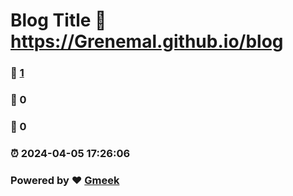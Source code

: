 # Blog Title :link: https://Grenemal.github.io/blog 
### :page_facing_up: [1](https://Grenemal.github.io/blog/tag.html) 
### :speech_balloon: 0 
### :hibiscus: 0 
### :alarm_clock: 2024-04-05 17:26:06 
### Powered by :heart: [Gmeek](https://github.com/Meekdai/Gmeek)
